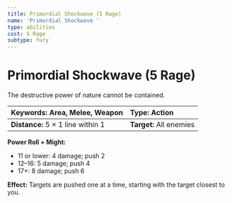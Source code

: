 ```yaml
---
title: Primordial Shockwave (5 Rage)
name: 'Primordial Shockwave '
type: abilities
cost: 5 Rage
subtype: fury
---
```


# Primordial Shockwave (5 Rage)

The destructive power of nature cannot be contained.

| **Keywords:** Area, Melee, Weapon | **Type:** Action        |
| :-------------------------------- | :---------------------- |
| **Distance:** 5 × 1 line within 1 | **Target:** All enemies |

**Power Roll + Might:**

- 11 or lower: 4 damage; push 2
- 12–16: 5 damage; push 4
- 17+: 8 damage; push 6

**Effect:** Targets are pushed one at a time, starting with the target closest to you.

